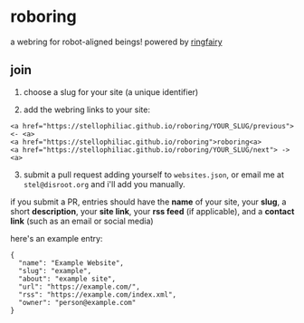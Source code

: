 # roboring
a webring for robot-aligned beings! powered by [ringfairy](https://github.com/k3rs3d/ringfairy)

## join
1. choose a slug for your site (a unique identifier)

2. add the webring links to your site:

```
<a href="https://stellophiliac.github.io/roboring/YOUR_SLUG/previous"> <- <a>
<a href="https://stellophiliac.github.io/roboring">roboring<a>
<a href="https://stellophiliac.github.io/roboring/YOUR_SLUG/next"> -> <a>
```

3. submit a pull request adding yourself to `websites.json`, or email me at `stel@disroot.org` and i'll add you manually.

if you submit a PR, entries should have the **name** of your site, your **slug**, a short **description**, your **site link**, your **rss feed** (if applicable), and a **contact link** (such as an email or social media)

here's an example entry:

```
{
  "name": "Example Website",
  "slug": "example",
  "about": "example site",
  "url": "https://example.com/",
  "rss": "https://example.com/index.xml",
  "owner": "person@example.com"
}
```

